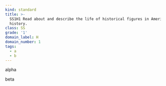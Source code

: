 ```yaml
---
kind: standard
title: >-
  SS1H1 Read about and describe the life of historical figures in American
  history.
class: SS
grade: '1'
domain_label: H
domain_number: 1
tags:
  - a
  - b
---
```

alpha

beta
